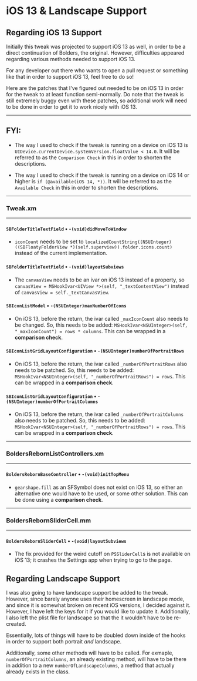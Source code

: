 # iOS 13 & Landscape Support
## Regarding iOS 13 Support
Initially this tweak was projected to support iOS 13 as well, in order to be a direct continuation of Bolders, the original. However, difficulties appeared regarding various methods needed to support iOS 13.

For any developer out there who wants to open a pull request or something like that in order to support iOS 13, feel free to do so!

Here are the patches that I've figured out needed to be on iOS 13 in order for the tweak to at least function semi-normally. Do note that the tweak is still extremely buggy even with these patches, so additional work will need to be done in order to get it to work nicely with iOS 13.

---
## FYI:
- The way I used to check if the tweak is running on a device on iOS 13 is `UIDevice.currentDevice.systemVersion.floatValue < 14.0`. It will be referred to as the `Comparison Check` in this in order to shorten the descriptions.

- The way I used to check if the tweak is running on a device on iOS 14 or higher is `if (@available(iOS 14, *))`. It will be referred to as the `Available Check` in this in order to shorten the descriptions.
---
### Tweak.xm
---

#### `SBFolderTitleTextField` • `-(void)didMoveToWindow`
- `iconCount` needs to be set to `localizedCountString((NSUInteger)((SBFloatyFolderView *)(self.superview)).folder.icons.count)` instead of the current implementation.

#### `SBFolderTitleTextField` • `-(void)layoutSubviews`
- The `canvasView` needs to be an ivar on iOS 13 instead of a property, so `canvasView = MSHookIvar<UIView *>(self, "_textContentView")` instead of `canvasView = self._textCanvasView`.

#### `SBIconListModel` • `-(NSUInteger)maxNumberOfIcons`
- On iOS 13, before the return, the ivar called `_maxIconCount` also needs to be changed. So, this needs to be added: `MSHookIvar<NSUInteger>(self, "_maxIconCount") = rows * columns`. This can be wrapped in a __comparison check__.

#### `SBIconListGridLayoutConfiguration` • `-(NSUInteger)numberOfPortraitRows`
- On iOS 13, before the return, the ivar called `_numberOfPortraitRows` also needs to be patched. So, this needs to be added: `MSHookIvar<NSUInteger>(self, "_numberOfPortraitRows") = rows`. This can be wrapped in a __comparison check__.

#### `SBIconListGridLayoutConfiguration` • `-(NSUInteger)numberOfPortraitColumns`
- On iOS 13, before the return, the ivar called `_numberOfPortraitColumns` also needs to be patched. So, this needs to be added: `MSHookIvar<NSUInteger>(self, "_numberOfPortraitRows") = rows`. This can be wrapped in a __comparison check__.
---
### BoldersRebornListControllers.xm
---
#### `BoldersRebornBaseController` • `-(void)initTopMenu`
- `gearshape.fill` as an SFSymbol does not exist on iOS 13, so either an alternative one would have to be used, or some other solution. This can be done using a __comparison check__.
---
### BoldersRebornSliderCell.**mm**
---
#### `BoldersRebornSliderCell` • `-(void)layoutSubviews`
- The fix provided for the weird cutoff on `PSSliderCell`s is not available on iOS 13; it crashes the Settings app when trying to go to the page.

## Regarding Landscape Support
I was also going to have landscape support be added to the tweak. However, since barely anyone uses their homescreen in landscape mode, and since it is somewhat broken on recent iOS versions, I decided against it. However, I have left the keys for it if you would like to update it. Additionally, I also left the plist file for landscape so that the it wouldn't have to be re-created.

Essentially, lots of things will have to be doubled down inside of the hooks in order to support both portrait *and* landscape.

Additionally, some other methods will have to be called. For exmaple, `numberOfPortraitColumns`, an already existing method, will have to be there in addition to a new `numberOfLandscapeColumns`, a method that actually already exists in the class.
